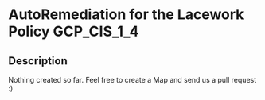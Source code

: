 # AutoRemediation for the Lacework Policy GCP_CIS_1_4

## Description
Nothing created so far. Feel free to create a Map and send us a pull request :)
